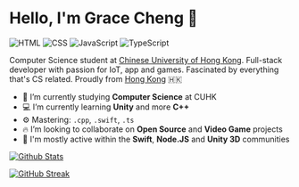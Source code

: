 # Hello, I'm Grace Cheng 👋

![HTML](https://img.shields.io/badge/HTML-Expert-orange)
![CSS](https://img.shields.io/badge/CSS-Expert-blue)
![JavaScript](https://img.shields.io/badge/JavaScript-Expert-yellow)
![TypeScript](https://img.shields.io/badge/TypeScript-Intermediate-lightgrey)

Computer Science student at [Chinese University of Hong Kong](https://www.cuhk.edu.hk/). Full-stack developer with passion for IoT, app and games. Fascinated by everything that's CS related. Proudly from [Hong Kong](https://goo.gl/maps/tUM4JLr2wonrDXJHA) 🇭🇰

- 🏫 I’m currently studying **Computer Science** at CUHK
- 💻 I’m currently learning **Unity** and more **C++**
- ⚙️ Mastering: `.cpp`, `.swift`, `.ts`
- 🔥 I’m looking to collaborate on **Open Source** and **Video Game** projects
- 💬 I'm mostly active within the **Swift**, **Node.JS** and **Unity 3D** communities

[![Github Stats](https://github-readme-stats.vercel.app/api?username=gra-ch&show_icons=true&theme=nord&icon_color=81A1C1&title_color=fff&text_color=fff&count_private=true&hide_border=true)](https://github.com/gra-ch)

[![GitHub Streak](https://github-readme-streak-stats.herokuapp.com?user=gra-ch&theme=nord&hide_border=true&currStreakNum=FFFFFF&sideNums=FFFFFF&dates=FFFFFF&currStreakLabel=81A1C1)](https://github.com/gra-ch)
